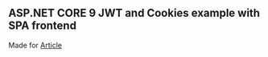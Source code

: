 ## ASP.NET CORE 9 JWT and Cookies example with SPA frontend

Made for <a href="https://igorexplains.medium.com/asp-net-core-9-jwt-cookies-axios-spa-guide-04c8e3fa9a2e">Article</a>